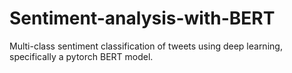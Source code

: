 # Sentiment-analysis-with-BERT

Multi-class sentiment classification of tweets using deep learning, specifically a pytorch BERT model.
